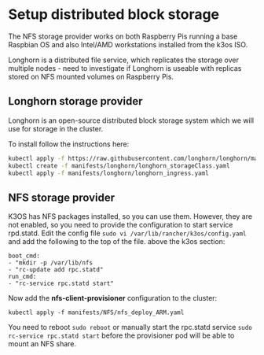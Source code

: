 # Setup distributed block storage

The NFS storage provider works on both Raspberry Pis running a base Raspbian OS and also Intel/AMD workstations installed from the k3os ISO.

Longhorn is a distributed file service, which replicates the storage over multiple nodes - need to investigate if Longhorn is useable with replicas stored on NFS mounted volumes on Raspberry Pis.

## Longhorn storage provider

Longhorn is an open-source distributed block storage system which we will use for storage in the cluster.

To install follow the instructions here:

``` bash
kubectl apply -f https://raw.githubusercontent.com/longhorn/longhorn/master/deploy/longhorn.yaml
kubectl create -f manifests/longhorn/longhorn_storageClass.yaml
kubectl apply -f manifests/longhorn/longhorn_ingress.yaml
```

## NFS storage provider

K3OS has NFS packages installed, so you can use them.  However, they are not enabled, so you need to provide the configuration to start service rpd.statd.  Edit the config file ```sudo vi /var/lib/rancher/k3os/config.yaml``` and add the following to the top of the file. above the k3os section:

```text
boot_cmd:
- "mkdir -p /var/lib/nfs
- "rc-update add rpc.statd"
run_cmd:
- "rc-service rpc.statd start"
```

Now add the **nfs-client-provisioner** configuration to the cluster:

```kubectl apply -f manifests/NFS/nfs_deploy_ARM.yaml```

You need to reboot ```sudo reboot``` or manually start the rpc.statd service ```sudo rc-service rpc.statd start``` before the provisioner pod will be able to mount an NFS share.